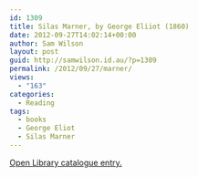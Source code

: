```yaml
---
id: 1309
title: Silas Marner, by George Eliiot (1860)
date: 2012-09-27T14:02:14+00:00
author: Sam Wilson
layout: post
guid: http://samwilson.id.au/?p=1309
permalink: /2012/09/27/marner/
views:
  - "163"
categories:
  - Reading
tags:
  - books
  - George Eliot
  - Silas Marner
---
```

[Open Library catalogue entry.](http://openlibrary.org/works/OL20890W/Silas_Marner)